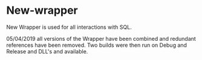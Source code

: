 # New-wrapper

New Wrapper is used for all interactions with SQL. 

05/04/2019 all versions of the Wrapper have been combined and redundant references have been removed. Two builds were then run on Debug and Release and DLL's and available. 
